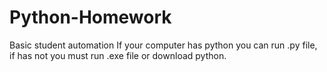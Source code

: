 # Python-Homework
Basic student automation
If your computer has python you can run .py file, if has not you must run .exe file or download python.
